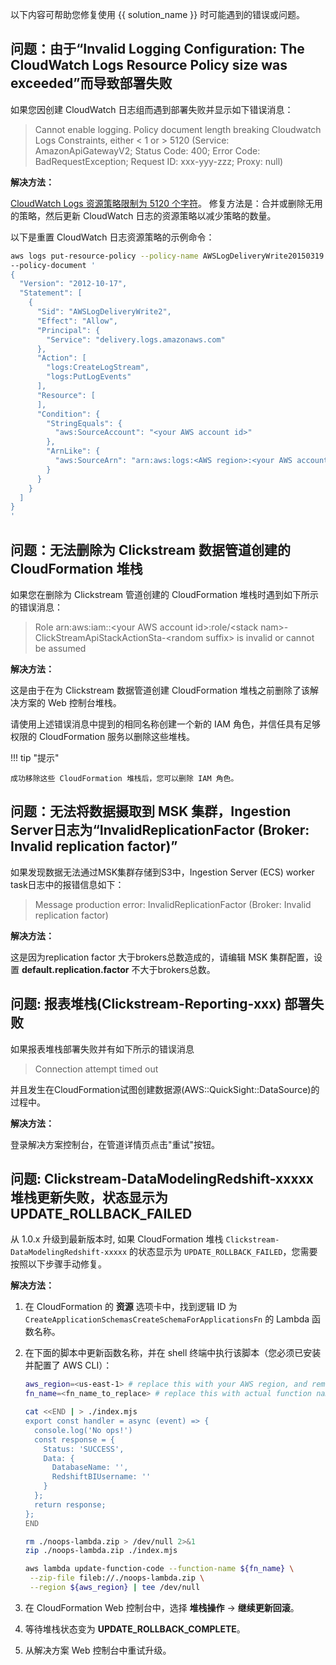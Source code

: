 以下内容可帮助您修复使用 {{ solution_name }} 时可能遇到的错误或问题。

## 问题：由于“Invalid Logging Configuration: The CloudWatch Logs Resource Policy size was exceeded”而导致部署失败

如果您因创建 CloudWatch 日志组而遇到部署失败并显示如下错误消息：

> Cannot enable logging. Policy document length breaking Cloudwatch Logs Constraints, either < 1 or > 5120 (Service: AmazonApiGatewayV2; Status Code: 400; Error Code: BadRequestException; Request ID: xxx-yyy-zzz; Proxy: null)

**解决方法：**

[CloudWatch Logs 资源策略限制为 5120 个字符][log-resource-policy-limit]。 修复方法是：合并或删除无用的策略，然后更新 CloudWatch 日志的资源策略以减少策略的数量。

以下是重置 CloudWatch 日志资源策略的示例命令：

```bash
aws logs put-resource-policy --policy-name AWSLogDeliveryWrite20150319 \
--policy-document '
{
  "Version": "2012-10-17",
  "Statement": [
    {
      "Sid": "AWSLogDeliveryWrite2",
      "Effect": "Allow",
      "Principal": {
        "Service": "delivery.logs.amazonaws.com"
      },
      "Action": [
        "logs:CreateLogStream",
        "logs:PutLogEvents"
      ],
      "Resource": [
      ],
      "Condition": {
        "StringEquals": {
          "aws:SourceAccount": "<your AWS account id>"
        },
        "ArnLike": {
          "aws:SourceArn": "arn:aws:logs:<AWS region>:<your AWS account id>:*"
        }
      }
    }
  ]
}
'
```

## 问题：无法删除为 Clickstream 数据管道创建的 CloudFormation 堆栈

如果您在删除为 Clickstream 管道创建的 CloudFormation 堆栈时遇到如下所示的错误消息：

> Role arn:aws:iam::<your AWS account id\>:role/<stack nam\>-ClickStreamApiStackActionSta-<random suffix\> is invalid or cannot be assumed

**解决方法：**

这是由于在为 Clickstream 数据管道创建 CloudFormation 堆栈之前删除了该解决方案的 Web 控制台堆栈。

请使用上述错误消息中提到的相同名称创建一个新的 IAM 角色，并信任具有足够权限的 CloudFormation 服务以删除这些堆栈。

!!! tip "提示"

    成功移除这些 CloudFormation 堆栈后，您可以删除 IAM 角色。

[log-resource-policy-limit]: https://docs.aws.amazon.com/AmazonCloudWatch/latest/logs/AWS-logs-and-resource-policy.html#AWS-logs-infrastructure-CWL

## 问题：无法将数据摄取到 MSK 集群，Ingestion Server日志为“InvalidReplicationFactor (Broker: Invalid replication factor)”

如果发现数据无法通过MSK集群存储到S3中，Ingestion Server (ECS) worker task日志中的报错信息如下：

> Message production error: InvalidReplicationFactor (Broker: Invalid replication factor)

**解决方法：**

这是因为replication factor 大于brokers总数造成的，请编辑 MSK 集群配置，设置 **default.replication.factor** 不大于brokers总数。

## 问题: 报表堆栈(Clickstream-Reporting-xxx) 部署失败

如果报表堆栈部署失败并有如下所示的错误消息

> Connection attempt timed out

并且发生在CloudFormation试图创建数据源(AWS::QuickSight::DataSource)的过程中。

**解决方法：**

登录解决方案控制台，在管道详情页点击"重试"按钮。


## 问题: Clickstream-DataModelingRedshift-xxxxx 堆栈更新失败，状态显示为 UPDATE_ROLLBACK_FAILED

从 1.0.x 升级到最新版本时, 如果 CloudFormation 堆栈 `Clickstream-DataModelingRedshift-xxxxx` 的状态显示为 `UPDATE_ROLLBACK_FAILED`，您需要按照以下步骤手动修复。

**解决方法：**

1. 在 CloudFormation 的 **资源** 选项卡中，找到逻辑 ID 为 `CreateApplicationSchemasCreateSchemaForApplicationsFn` 的 Lambda 函数名称。

2. 在下面的脚本中更新函数名称，并在 shell 终端中执行该脚本（您必须已安装并配置了 AWS CLI）：

    ```sh
    aws_region=<us-east-1> # replace this with your AWS region, and remove '<', '>'
    fn_name=<fn_name_to_replace> # replace this with actual function name in step 1 and remove '<', '>'
    
    cat <<END | > ./index.mjs
    export const handler = async (event) => {
      console.log('No ops!')
      const response = {
        Status: 'SUCCESS',
        Data: {
          DatabaseName: '',
          RedshiftBIUsername: ''
        }
      };
      return response;
    };
    END
    
    rm ./noops-lambda.zip > /dev/null 2>&1
    zip ./noops-lambda.zip ./index.mjs
    
    aws lambda update-function-code --function-name ${fn_name} \
     --zip-file fileb://./noops-lambda.zip \
     --region ${aws_region} | tee /dev/null
    ```

3. 在 CloudFormation Web 控制台中，选择 **堆栈操作** -> **继续更新回滚**。

4. 等待堆栈状态变为 **UPDATE_ROLLBACK_COMPLETE**。

5. 从解决方案 Web 控制台中重试升级。
